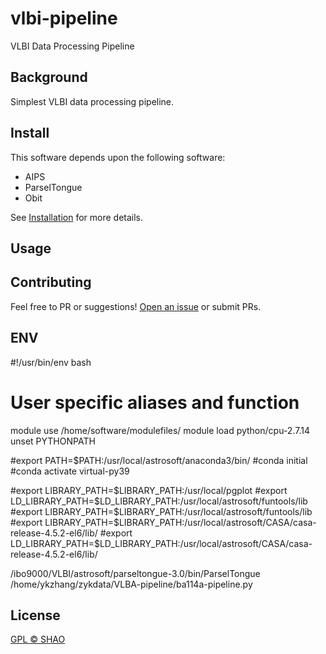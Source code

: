 # vlbi-pipeline

VLBI Data Processing Pipeline

## Background

Simplest VLBI data processing pipeline.

## Install

This software depends upon the following software:

- AIPS
- ParselTongue
- Obit

See [Installation](docs/installation) for more details.

## Usage





## Contributing




Feel free to PR or suggestions! [Open an issue](https://github.com/SHAO-SKA/vlbi-pipeline/issues/new) or submit PRs.


## ENV

#!/usr/bin/env bash
# User specific aliases and function
module use /home/software/modulefiles/
module load python/cpu-2.7.14
unset PYTHONPATH

#export PATH=$PATH:/usr/local/astrosoft/anaconda3/bin/
#conda initial
#conda activate virtual-py39



#export LIBRARY_PATH=$LIBRARY_PATH:/usr/local/pgplot
#export LD_LIBRARY_PATH=$LD_LIBRARY_PATH:/usr/local/astrosoft/funtools/lib
#export LIBRARY_PATH=$LIBRARY_PATH:/usr/local/astrosoft/funtools/lib
#export LIBRARY_PATH=$LIBRARY_PATH:/usr/local/astrosoft/CASA/casa-release-4.5.2-el6/lib/
#export LD_LIBRARY_PATH=$LD_LIBRARY_PATH:/usr/local/astrosoft/CASA/casa-release-4.5.2-el6/lib/



/ibo9000/VLBI/astrosoft/parseltongue-3.0/bin/ParselTongue \
/home/ykzhang/zykdata/VLBA-pipeline/ba114a-pipeline.py 




## License

[GPL © SHAO](LICENSE)
